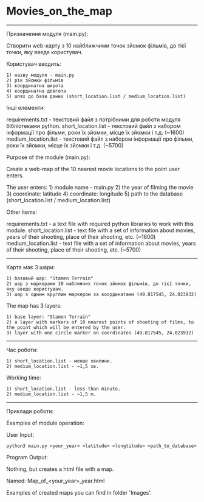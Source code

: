 # Movies_on_the_map

---------------------------------------------------------------------------------------------------------------------------------------------------

Призначення модуля (main.py):

Створити web-карту з 10 найближчими точок зйомок фільмів, до тієї точки, яку введе користувач.

Користувач вводить:

    1) назву модуля - main.py
    2) рік зйомки фільмів
    3) координатна широта
    4) координатна довгота
    5) шлях до бази даних (short_location.list / medium_location.list)

Інші елементи:

requirements.txt - текстовий файл з потрібними для роботи модуля бібліотеками python.
short_location.list - текстовий файл з набором інформації про фільми, роки їх зйомки, місце їх зйомки і т.д. (~1600)
medium_location.list - текстовий файл з набором інформації про фільми, роки їх зйомки, місце їх зйомки і т.д. (~5700)

Purpose of the module (main.py):

Create a web-map of the 10 nearest movie locations to the point user enters.

The user enters:
    1) module name - main.py
    2) the year of filming the movie
    3) coordinate: latitude
    4) coordinate: longitude
    5) path to the database (short_location.list / medium_location.list)

Other items:

requirements.txt - a text file with required python libraries to work with this module.
short_location.list - text file with a set of information about movies, years of their shooting, place of their shooting, etc. (~1600)
medium_location.list - text file with a set of information about movies, years of their shooting, place of their shooting, etc. (~5700)


---------------------------------------------------------------------------------------------------------------------------------------------------

Карта має 3 шари:

    1) базовий шар: "Stamen Terrain"
    2) шар з маркерами 10 наближчих точок зйомок фільмів, до тієї точки, яку введе користувач.
    3) шар з одним круглим маркером за координатами (49.817545, 24.023932)

The map has 3 layers:

    1) base layer: "Stamen Terrain"
    2) a layer with markers of 10 nearest points of shooting of films, to the point which will be entered by the user.
    3) layer with one circle marker on coordinates (49.817545, 24.023932)

---------------------------------------------------------------------------------------------------------------------------------------------------

Час роботи:

    1) short_location.list - менше хвилини.
    2) medium_location.list - ~1,5 хв.

Working time:

    1) short_location.list - less than minute.
    2) medium_location.list - ~1,5 m.

---------------------------------------------------------------------------------------------------------------------------------------------------

Приклади роботи:

Examples of module operation:

User Input:

    python3 main.py <your_year> <latitude> <longtitude> <path_to_database>

Program Output:

Nothing, but creates a html file with a map.

Named:  Map_of_<your_year>_year.html

Examples of created maps you can find in folder 'Images'.

